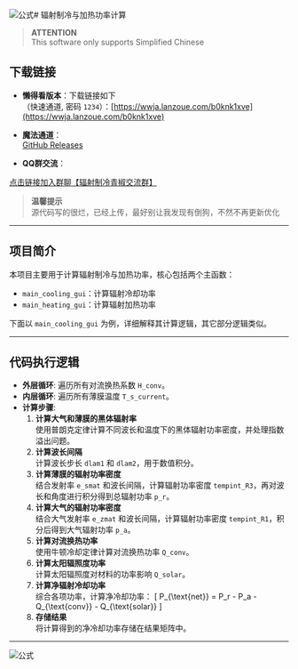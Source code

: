 ![公式](https://github.com/user-attachments/assets/9fa92496-0a40-42d6-afaf-96f9fff760ab)# 辐射制冷与加热功率计算

> **ATTENTION**  
> This software only supports Simplified Chinese

## 下载链接

- **懒得看版本**：下载链接如下  
  （快速通道, 密码 `1234`）：[https://wwja.lanzoue.com/b0knk1xve](https://wwja.lanzoue.com/b0knk1xve)

- **魔法通道**：  
  [GitHub Releases](https://github.com/cuity1/Radiation-cooling-and-heating-calculation/releases/tag/releases)

- **QQ群交流**：  

[点击链接加入群聊【辐射制冷青椒交流群】](http://qm.qq.com/cgi-bin/qm/qr?_wv=1027&k=jFVhTIuH2_MxUv8UH6NkoMeV3pXX4eJg&authKey=Zv0lhgtkheyCAD5b2LmHRef2vxcqkFdoJY5rHxxs93oSSANdwxbezu%2BGOXOqiLfO&noverify=0&group_code=767753318)

> **温馨提示**  
> 源代码写的很烂，已经上传，最好别让我发现有倒狗，不然不再更新优化

---

## 项目简介

本项目主要用于计算辐射制冷与加热功率，核心包括两个主函数：
- `main_cooling_gui`：计算辐射冷却功率
- `main_heating_gui`：计算辐射加热功率

下面以 `main_cooling_gui` 为例，详细解释其计算逻辑，其它部分逻辑类似。

---

## 代码执行逻辑

- **外层循环**: 遍历所有对流换热系数 `H_conv`。
- **内层循环**: 遍历所有薄膜温度 `T_s_current`。
- **计算步骤**:
  1. **计算大气和薄膜的黑体辐射率**  
     使用普朗克定律计算不同波长和温度下的黑体辐射功率密度，并处理指数溢出问题。
  2. **计算波长间隔**  
     计算波长步长 `dlam1` 和 `dlam2`，用于数值积分。
  3. **计算薄膜的辐射功率密度**  
     结合发射率 `e_smat` 和波长间隔，计算辐射功率密度 `tempint_R3`，再对波长和角度进行积分得到总辐射功率 `p_r`。
  4. **计算大气的辐射功率密度**  
     结合大气发射率 `e_zmat` 和波长间隔，计算辐射功率密度 `tempint_R1`，积分后得到大气辐射功率 `p_a`。
  5. **计算对流换热功率**  
     使用牛顿冷却定律计算对流换热功率 `Q_conv`。
  6. **计算太阳辐照度功率**  
     计算太阳辐照度对材料的功率影响 `Q_solar`。
  7. **计算净辐射冷却功率**  
     综合各项功率，计算净冷却功率：
     \[
     P_{\text{net}} = P_r - P_a - Q_{\text{conv}} - Q_{\text{solar}}
     \]
  8. **存储结果**  
     将计算得到的净冷却功率存储在结果矩阵中。

---

![公式](https://github.com/user-attachments/assets/825669fd-a9e0-4b1e-8518-0a0e887ff744)
